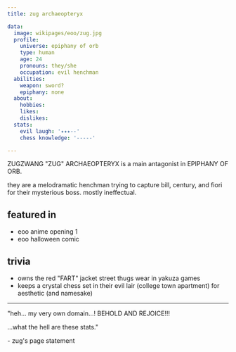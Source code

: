 ```yaml
---
title: zug archaeopteryx

data:
  image: wikipages/eoo/zug.jpg
  profile:
    universe: epiphany of orb
    type: human
    age: 24
    pronouns: they/she
    occupation: evil henchman
  abilities:
    weapon: sword?
    epiphany: none
  about:
    hobbies:
    likes:
    dislikes:
  stats:
    evil laugh: '✦✦✦--'
    chess knowledge: '-----'

---
```


ZUGZWANG "ZUG" ARCHAEOPTERYX is a main antagonist in EPIPHANY OF ORB.

they are a melodramatic henchman trying to capture bill, century, and fiori for their mysterious boss. mostly ineffectual.

## featured in

- eoo anime opening 1
- eoo halloween comic

## trivia

- owns the red "FART" jacket street thugs wear in yakuza games
- keeps a crystal chess set in their evil lair (college town apartment) for aesthetic (and namesake)

---

"heh... my very own domain...! BEHOLD AND REJOICE!!!

...what the hell are these stats."

\- zug's page statement
